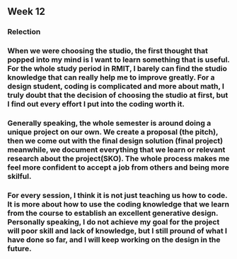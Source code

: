 ## Week 12

### Relection

### When we were choosing the studio, the first thought that popped into my mind is I want to learn something that is useful. For the whole study period in RMIT, I barely can find the studio knowledge that can really help me to improve greatly. For a design student, coding is complicated and more about math, I truly doubt that the decision of choosing the studio at first, but I find out every effort I put into the coding worth it.
### Generally speaking, the whole semester is around doing a unique project on our own. We create a proposal (the pitch), then we come out with the final design solution (final project) meanwhile, we document everything that we learn or relevant research about the project(SKO). The whole process makes me feel more confident to accept a job from others and being more skilful.
### For every session, I think it is not just teaching us how to code. It is more about how to use the coding knowledge that we learn from the course to establish an excellent generative design. Personally speaking, I do not achieve my goal for the project will poor skill and lack of knowledge, but I still pround of what I have done so far, and I will keep working on the design in the future.
